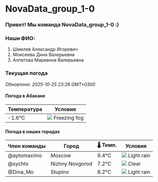 # NovaData_group_1-0
### Привет! Мы команда NovaData_group_1-0 :)

### Наши ФИО:
1. Шмелев Александр Игоревич
2. Моисеева Дина Валерьевна
3. Алпатова Марианна Валерьевна

### Текущая погода
<!-- WEATHER:START -->
_Обновлено: 2025-10-25 23:26 GMT+0300_

#### Погода в Абакане

| Температура | Условия |
|-------------|----------|
| -1.6°C     | ![](https://cdn.weatherapi.com/weather/64x64/night/260.png) Freezing fog |

#### Погода в наших городах

| Член команды  | Город               | 🌡️ Темп.  | Условия          |
|---------------|---------------------|-----------|--------------------|
| @aytomaximo    | Moscow              |    9.4°C | ![](https://cdn.weatherapi.com/weather/64x64/night/296.png) Light rain   |
| @sychtx        | Nizhny Novgorod     |    7.2°C | ![](https://cdn.weatherapi.com/weather/64x64/night/113.png) Clear        |
| @Dina_Mo       | Stupino             |    8.2°C | ![](https://cdn.weatherapi.com/weather/64x64/night/296.png) Light rain   |

<!-- WEATHER:END -->

